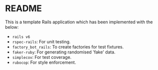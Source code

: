 # README

This is a template Rails application which has been implemented with the below:

* `rails v6`
* `rspec-rails`: For unit testing.
* `factory_bot_rails`: To create factories for test fixtures.
* `faker-ruby`: For generating randomised 'fake' data.
* `simplecov`: For test coverage.
* `rubocop`: For style enforcement.

